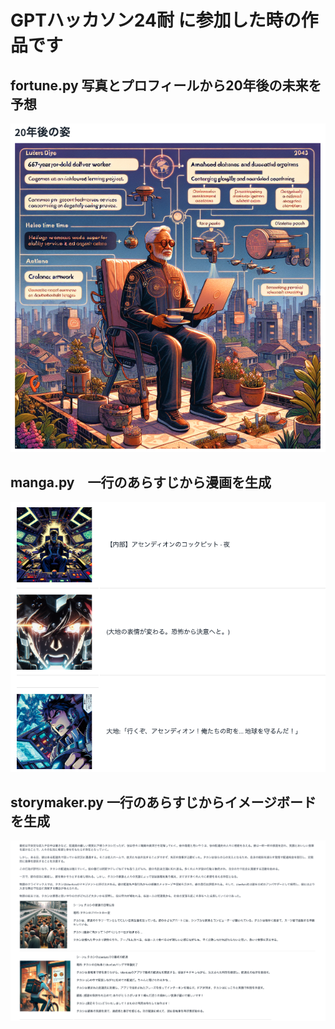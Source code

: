 # GPTハッカソン24耐 に参加した時の作品です

## fortune.py   写真とプロフィールから20年後の未来を予想

![fortune.png](https://github.com/shi3z/GPThack-a-thon-24/blob/main/%20fortune.png?raw=true)

## manga.py　一行のあらすじから漫画を生成

![](manga.png)


## storymaker.py 一行のあらすじからイメージボードを生成

![](storymaker.png)

